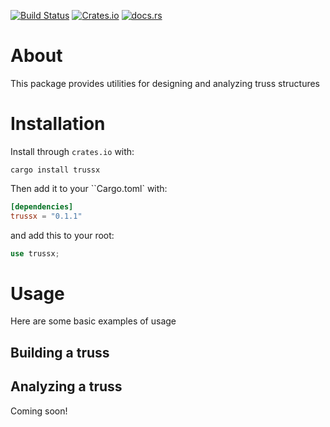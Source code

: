 [![Build Status](https://travis-ci.com/cmccomb/trussx.svg?branch=master)](https://travis-ci.com/cmccomb/trussx)
[![Crates.io](https://img.shields.io/crates/v/trussx.svg)](https://crates.io/crates/trussx)
[![docs.rs](https://docs.rs/trussx/badge.svg)](https://docs.rs/trussx)
# About
This package provides utilities for designing and analyzing truss structures

# Installation
Install through ``crates.io`` with:
```shell script
cargo install trussx
```

Then add it to your ``Cargo.toml` with:
```toml
[dependencies]
trussx = "0.1.1"
```
and add this to your root:
```rust
use trussx;
```
# Usage
Here are some basic examples of usage
## Building a truss


## Analyzing a truss
Coming soon!